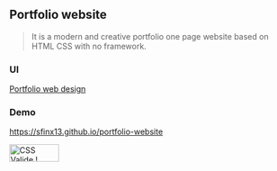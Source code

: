 ## Portfolio website

> It is a modern and creative portfolio one page website based on HTML CSS with no framework.

### UI
<a href="https://sfinx13.github.io/portfolio-website/images/maquette_developer.png" target="_blank">Portfolio web design</a>

### Demo
https://sfinx13.github.io/portfolio-website


<p>
    <a href="http://jigsaw.w3.org/css-validator/check/referer">
        <img style="border:0;width:88px;height:31px"
            src="http://jigsaw.w3.org/css-validator/images/vcss"
            alt="CSS Valide !" />
    </a>
</p>


